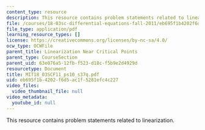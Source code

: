 ```yaml
---
content_type: resource
description: This resource contains problem statements related to linearization.
file: /courses/18-03sc-differential-equations-fall-2011/eb695f1b4202f6d5ac1f5281efc4c227_MIT18_03SCF11_ps10_s37q.pdf
file_type: application/pdf
learning_resource_types: []
license: https://creativecommons.org/licenses/by-nc-sa/4.0/
ocw_type: OCWFile
parent_title: Linearization Near Critical Points
parent_type: CourseSection
parent_uid: 63e076a5-12fb-f523-d18c-f5b9e2d4929d
resourcetype: Document
title: MIT18_03SCF11_ps10_s37q.pdf
uid: eb695f1b-4202-f6d5-ac1f-5281efc4c227
video_files:
  video_thumbnail_file: null
video_metadata:
  youtube_id: null
---
```

This resource contains problem statements related to linearization.